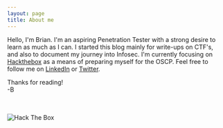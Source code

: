 ```yaml
---
layout: page
title: About me
---
```


Hello, 
I'm Brian. I'm an aspiring Penetration Tester with a strong desire to learn as much as I can. I started this blog mainly for write-ups on CTF's, and also to document my journey into Infosec. I'm currently focusing on [Hackthebox](http://hackthebox.eu/) as a means of preparing myself for the OSCP. 
Feel free to follow me on [LinkedIn](https://linkedin.com/in/brian-manuel-b58987138) or [Twitter](https://twitter.com/ping_of_death_).

Thanks for reading!
<br>
-B




<br>
<br>
<img src="https://www.hackthebox.eu/badge/image/14749" alt="Hack The Box">
